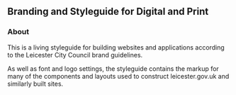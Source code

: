 ## Branding and Styleguide for Digital and Print

### About

This is a living styleguide for building websites and applications according to the Leicester City Council brand guidelines.

As well as font and logo settings, the styleguide contains the markup for many of the components and layouts used to construct leicester.gov.uk and similarly built sites.